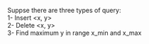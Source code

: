 Suppse there are three types of query:  
1- Insert <x, y>  
2- Delete <x, y>  
3- Find maximum y in range x_min and x_max  
